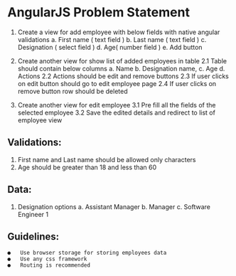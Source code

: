 # AngularJS Problem Statement

1.	Create a view for add employee with below fields with native angular validations
    a.	First name ( text field )
    b.	Last name ( text field )
    c.	Designation ( select field ) 
    d.	Age( number field )
    e.	Add button

2. Create another view for show list of added employees in table
    2.1 Table should contain below columns
        a.	Name
        b.	Designation name,
        c.	Age
        d.	Actions
    2.2  Actions should be edit and remove buttons
    2.3 If user clicks on edit button should go to edit employee page
    2.4 If user clicks on remove button row should be deleted

3. Create another view for edit employee
    3.1 Pre fill all the fields of the selected employee
    3.2 Save the edited details and redirect to list of employee view

## Validations:
1.	First name and Last name should be allowed only characters
2.	Age should be greater than 18 and less than 60

## Data:
1.	Designation options
    a.	Assistant Manager
    b.	Manager
    c.	Software Engineer 1

## Guidelines:
    ●	Use browser storage for storing employees data
    ●	Use any css framework
    ●	Routing is recommended
